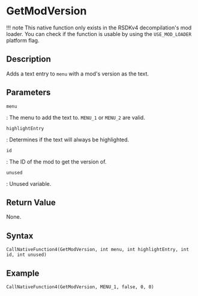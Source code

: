 # GetModVersion

!!! note
    This native function only exists in the RSDKv4 decompilation's mod loader. You can check if the function is usable by using the `USE_MOD_LOADER` platform flag.

## Description
Adds a text entry to `menu` with a mod's version as the text.

## Parameters
`menu`

:   The menu to add the text to. `MENU_1` or `MENU_2` are valid.

`highlightEntry`

:   Determines if the text will always be highlighted.

`id`

:   The ID of the mod to get the version of.

`unused`

:   Unused variable.

## Return Value
None.

## Syntax
```
CallNativeFunction4(GetModVersion, int menu, int highlightEntry, int id, int unused)
```

## Example
```
CallNativeFunction4(GetModVersion, MENU_1, false, 0, 0)
```
